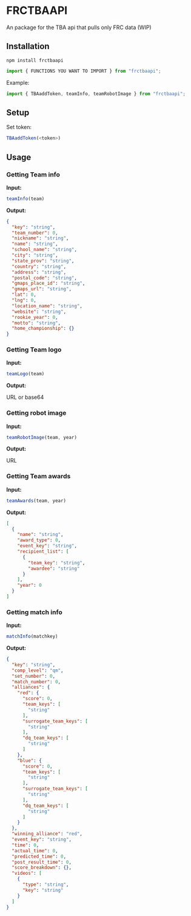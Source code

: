 # FRCTBAAPI
An package for the TBA api that pulls only FRC data (WIP)

## Installation
`npm install frctbaapi`

```js
import { FUNCTIONS YOU WANT TO IMPORT } from "frctbaapi";
```

Example:

```js 
import { TBAaddToken, teamInfo, teamRobotImage } from "frctbaapi";
```

## Setup 


Set token:

```js
TBAaddToken(<token>)
```

## Usage

### Getting Team info

**Input:**

```js
teamInfo(team) 
```

**Output:**

```json
{
  "key": "string",
  "team_number": 0,
  "nickname": "string",
  "name": "string",
  "school_name": "string",
  "city": "string",
  "state_prov": "string",
  "country": "string",
  "address": "string",
  "postal_code": "string",
  "gmaps_place_id": "string",
  "gmaps_url": "string",
  "lat": 0,
  "lng": 0,
  "location_name": "string",
  "website": "string",
  "rookie_year": 0,
  "motto": "string",
  "home_championship": {}
}
```

### Getting Team logo

**Input:**

```js
teamLogo(team) 
```

**Output:**

URL or base64

### Getting robot image

**Input:**

```js
teamRobotImage(team, year) 
```

**Output:**

URL

### Getting Team awards

**Input:**

```js
teamAwards(team, year) 
```

**Output:**

```json
[
  {
    "name": "string",
    "award_type": 0,
    "event_key": "string",
    "recipient_list": [
      {
        "team_key": "string",
        "awardee": "string"
      }
    ],
    "year": 0
  }
]
```

### Getting match info

**Input:**

```js
matchInfo(matchkey) 
```

**Output:**

```json
{
  "key": "string",
  "comp_level": "qm",
  "set_number": 0,
  "match_number": 0,
  "alliances": {
    "red": {
      "score": 0,
      "team_keys": [
        "string"
      ],
      "surrogate_team_keys": [
        "string"
      ],
      "dq_team_keys": [
        "string"
      ]
    },
    "blue": {
      "score": 0,
      "team_keys": [
        "string"
      ],
      "surrogate_team_keys": [
        "string"
      ],
      "dq_team_keys": [
        "string"
      ]
    }
  },
  "winning_alliance": "red",
  "event_key": "string",
  "time": 0,
  "actual_time": 0,
  "predicted_time": 0,
  "post_result_time": 0,
  "score_breakdown": {},
  "videos": [
    {
      "type": "string",
      "key": "string"
    }
  ]
}
```
